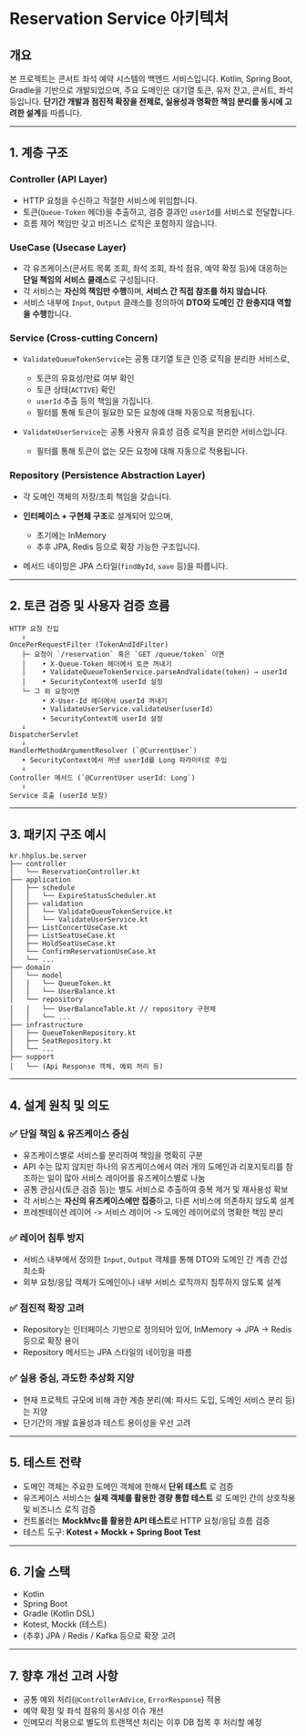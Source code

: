 # Reservation Service 아키텍처

## 개요

본 프로젝트는 콘서트 좌석 예약 시스템의 백엔드 서비스입니다.
Kotlin, Spring Boot, Gradle을 기반으로 개발되었으며, 주요 도메인은 대기열 토큰, 유저 잔고, 콘서트, 좌석 등입니다.
**단기간 개발과 점진적 확장을 전제로, 실용성과 명확한 책임 분리를 동시에 고려한 설계**를 따릅니다.

---

## 1. 계층 구조

### Controller (API Layer)

* HTTP 요청을 수신하고 적절한 서비스에 위임합니다.
* 토큰(`Queue-Token` 헤더)을 추출하고, 검증 결과인 `userId`를 서비스로 전달합니다.
* 흐름 제어 책임만 갖고 비즈니스 로직은 포함하지 않습니다.

### UseCase (Usecase Layer)

* 각 유즈케이스(콘서트 목록 조회, 좌석 조회, 좌석 점유, 예약 확정 등)에 대응하는 **단일 책임의 서비스 클래스**로 구성됩니다.
* 각 서비스는 **자신의 책임만 수행**하며, **서비스 간 직접 참조를 하지 않습니다**.
* 서비스 내부에 `Input`, `Output` 클래스를 정의하여 **DTO와 도메인 간 완충지대 역할을 수행**합니다.

### Service (Cross-cutting Concern)

* `ValidateQueueTokenService`는 공통 대기열 토큰 인증 로직을 분리한 서비스로,

  * 토큰의 유효성/만료 여부 확인
  * 토큰 상태(`ACTIVE`) 확인
  * `userId` 추출
    등의 책임을 가집니다.
  * 필터를 통해 토큰이 필요한 모든 요청에 대해 자동으로 적용됩니다.

* `ValidateUserService`는 공통 사용자 유효성 검증 로직을 분리한 서비스입니다.
  * 필터를 통해 토큰이 없는 모든 요청에 대해 자동으로 적용됩니다.

### Repository (Persistence Abstraction Layer)

* 각 도메인 객체의 저장/조회 책임을 갖습니다.
* **인터페이스 + 구현체 구조**로 설계되어 있으며,

  * 초기에는 InMemory
  * 추후 JPA, Redis 등으로 확장 가능한 구조입니다.
* 메서드 네이밍은 JPA 스타일(`findById`, `save` 등)을 따릅니다.

---

## 2. 토큰 검증 및 사용자 검증 흐름

```plaintext
HTTP 요청 진입
   ↓
OncePerRequestFilter (TokenAndIdFilter)
   ├─ 요청이 `/reservation` 혹은 `GET /queue/token` 이면
   │    • X-Queue-Token 헤더에서 토큰 꺼내기
   │    • ValidateQueueTokenService.parseAndValidate(token) → userId
   │    • SecurityContext에 userId 설정
   └─ 그 외 요청이면
        • X-User-Id 헤더에서 userId 꺼내기
        • ValidateUserService.validateUser(userId)
        • SecurityContext에 userId 설정
   ↓
DispatcherServlet
   ↓
HandlerMethodArgumentResolver (`@CurrentUser`)  
   • SecurityContext에서 꺼낸 userId를 Long 파라미터로 주입  
   ↓
Controller 메서드 (`@CurrentUser userId: Long`)  
   ↓
Service 호출 (userId 보장)  
```

---

## 3. 패키지 구조 예시

```
kr.hhplus.be.server
├── controller
│   └── ReservationController.kt
├── application
│   ├── schedule
│   │   └── ExpireStatusScheduler.kt
│   ├── validation
│   │   └── ValidateQueueTokenService.kt
│   │   └── ValidateUserService.kt
│   ├── ListConcertUseCase.kt
│   ├── ListSeatUseCase.kt
│   ├── HoldSeatUseCase.kt
│   └── ConfirmReservationUseCase.kt
│   └── ...
├── domain
│   └── model
│   │   └── QueueToken.kt
│   │   └── UserBalance.kt
│   └── repository
│   │   └── UserBalanceTable.kt // repository 구현체
│   │   └── ...
├── infrastructure
│   ├── QueueTokenRepository.kt
│   ├── SeatRepository.kt
│   └── ...
├── support
│   └── (Api Response 객체, 예외 처리 등)
```

---

## 4. 설계 원칙 및 의도

### ✅ 단일 책임 & 유즈케이스 중심

* 유즈케이스별로 서비스를 분리하여 책임을 명확히 구분
* API 수는 많지 않지만 하나의 유즈케이스에서 여러 개의 도메인과 리포지토리를 참조하는 일이 많아 서비스 레이어를 유즈케이스별로 나눔
* 공통 관심사(토큰 검증 등)는 별도 서비스로 추출하여 중복 제거 및 재사용성 확보
* 각 서비스는 **자신의 유즈케이스에만 집중**하고, 다른 서비스에 의존하지 않도록 설계
* 프레젠테이션 레이어 -> 서비스 레이어 -> 도메인 레이어로의 명확한 책임 분리

### ✅ 레이어 침투 방지

* 서비스 내부에서 정의한 `Input`, `Output` 객체를 통해 DTO와 도메인 간 계층 간섭 최소화
* 외부 요청/응답 객체가 도메인이나 내부 서비스 로직까지 침투하지 않도록 설계

### ✅ 점진적 확장 고려

* Repository는 인터페이스 기반으로 정의되어 있어, InMemory → JPA → Redis 등으로 확장 용이
* Repository 메서드는 JPA 스타일의 네이밍을 따름

### ✅ 실용 중심, 과도한 추상화 지양

* 현재 프로젝트 규모에 비해 과한 계층 분리(예: 파사드 도입, 도메인 서비스 분리 등)는 지양
* 단기간의 개발 효율성과 테스트 용이성을 우선 고려

---

## 5. 테스트 전략

* 도메인 객체는 주요한 도메인 객체에 한해서 **단위 테스트** 로 검증
* 유즈케이스 서비스는 **실제 객체를 활용한 경량 통합 테스트** 로 도메인 간의 상호작용 및 비즈니스 로직 검증
* 컨트롤러는 **MockMvc를 활용한 API 테스트**로 HTTP 요청/응답 흐름 검증
* 테스트 도구: **Kotest + Mockk + Spring Boot Test**

---

## 6. 기술 스택

* Kotlin
* Spring Boot
* Gradle (Kotlin DSL)
* Kotest, Mockk (테스트)
* (추후) JPA / Redis / Kafka 등으로 확장 고려

---

## 7. 향후 개선 고려 사항

* 공통 예외 처리(`@ControllerAdvice`, `ErrorResponse`) 적용
* 예약 확정 및 좌석 점유의 동시성 이슈 개선
* 인메모리 적용으로 별도의 트랜잭션 처리는 이후 DB 접목 후 처리할 예정
